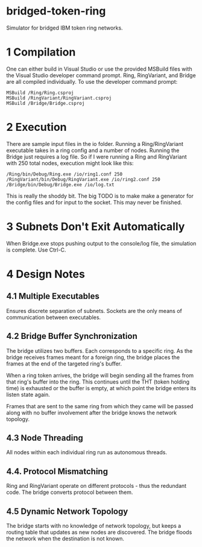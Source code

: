 # bridged-token-ring
Simulator for bridged IBM token ring networks.

# 1 Compilation
One can either build in Visual Studio or use the provided MSBuild files with the Visual Studio developer command prompt. Ring, RingVariant, and Bridge are all compiled individually. To use the developer command prompt:

    MSBuild /Ring/Ring.csproj
    MSBuild /RingVariant/RingVariant.csproj
    MSBuild /Bridge/Bridge.csproj
    
# 2 Execution
There are sample input files in the io folder. Running a Ring/RingVariant executable takes in a ring config and a number of nodes. Running the Bridge just requires a log file. So if I were running a Ring and RingVariant with 250 total nodes, execution might look like this:

    /Ring/bin/Debug/Ring.exe /io/ring1.conf 250
    /RingVariant/bin/Debug/RingVariant.exe /io/ring2.conf 250
    /Bridge/bin/Debug/Bridge.exe /io/log.txt
    
This is really the shoddy bit. The big TODO is to make make a generator for the config files and for input to the socket. This may never be finished.
    
# 3 Subnets Don't Exit Automatically
When Bridge.exe stops pushing output to the console/log file, the simulation is complete. Use Ctrl-C.

# 4 Design Notes

## 4.1 Multiple Executables
Ensures discrete separation of subnets. Sockets are the only means of communication between executables.

## 4.2 Bridge Buffer Synchronization
The bridge utilizes two buffers.  Each corresponds to a specific ring.  As the bridge receives frames meant for a foreign ring, the bridge places the frames at the end of the targeted ring's buffer.

When a ring token arrives, the bridge will begin sending all the frames from that ring's buffer into the ring. This continues until the THT (token holding time) is exhausted or the buffer is empty, at which point the bridge enters its listen state again.

Frames that are sent to the same ring from which they came will be passed along with no buffer involvement after the bridge knows the network topology.

## 4.3 Node Threading
All nodes within each individual ring run as autonomous threads.

## 4.4. Protocol Mismatching
Ring and RingVariant operate on different protocols - thus the redundant code. The bridge converts protocol between them.

## 4.5 Dynamic Network Topology
The bridge starts with no knowledge of network topology, but keeps a routing table that updates as new nodes are discovered. The bridge floods the network when the destination is not known.

